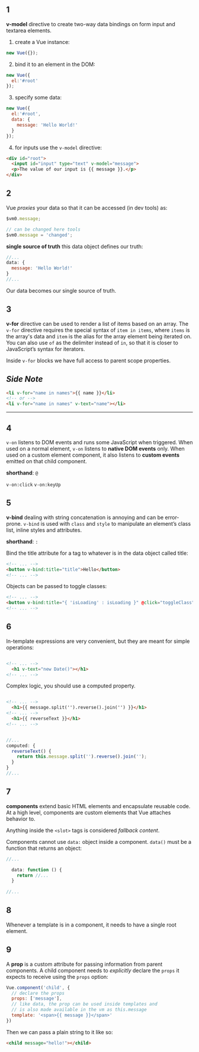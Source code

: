 ## 1

**v-model** directive to create two-way data bindings on form input and textarea elements.

1. create a Vue instance:

```javascript
new Vue({});
```

2. bind it to an element in the DOM:

```javascript
new Vue({
  el:'#root'
});
```

3. specify some data:

```javascript
new Vue({
  el:'#root',
  data: {
    message: 'Hello World!'
  }
});
```

4. for inputs use the `v-model` directive:

```html
<div id="root">
  <input id="input" type="text" v-model="message">
  <p>The value of our input is {{ message }}.</p>
</div>
```

## 2

Vue _proxies_ your data so that it can be accessed (in dev tools) as:

```javascript
$vm0.message;

// can be changed here tools
$vm0.message = 'changed';
```

**single source of truth** this data object defines our truth:

```javascript
//...
data: {
  message: 'Hello World!'
}
//...
```

Our data becomes our single source of truth.

## 3

**v-for** directive can be used to render a list of items based on an array. The `v-for` directive requires the special syntax of `item in items`, where `items` is the array's data and `item` is the alias for the array element being iterated on. You can also use `of` as the delimiter instead of `in`, so that it is closer to JavaScript’s syntax for iterators.

Inside `v-for` blocks we have full access to parent scope properties.

_Side Note_
---
```html
<li v-for="name in names">{{ name }}</li>
<!-- or -->
<li v-for="name in names" v-text="name"></li>
```
---

## 4

`v-on` listens to DOM events and runs some JavaScript when triggered. When used on a normal element, `v-on` listens to **native DOM events** only. When used on a custom element component, it also listens to **custom events** emitted on that child component.

**shorthand**: `@`

`v-on:click`
`v-on:keyUp`

## 5

**v-bind** dealing with string concatenation is annoying and can be error-prone. `v-bind` is used with `class` and `style` to manipulate an element’s class list, inline styles and attributes.

**shorthand**: `:`

Bind the title attribute for a tag to whatever is in the data object called title:

```html
<!-- ... -->
<button v-bind:title="title">Hello</button>
<!-- ... -->
```

Objects can be passed to toggle classes:

```html
<!-- ... -->
<button v-bind:title="{ 'isLoading' : isLoading }" @click="toggleClass">Toggle</button>
<!-- ... -->
```

## 6

In-template expressions are very convenient, but they are meant for simple operations:

```html

<!-- ... -->
  <h1 v-text="new Date()"></h1>
<!-- ... -->

```

Complex logic, you should use a computed property.

```html

<!-- ... -->
  <h1>{{ message.split('').reverse().join('') }}</h1>
<!-- ... -->
  <h1>{{ reverseText }}</h1>
<!-- ... -->

```

```javascript

//...
computed: {
  reverseText() {
    return this.message.split('').reverse().join('');
  }
}
//...

```

## 7

**components** extend basic HTML elements and encapsulate reusable code. At a high level, components are custom elements that Vue attaches behavior to.

Anything inside the `<slot>` tags is considered _fallback content_.


Components cannot use `data:` object inside a component. `data()` must be a function that returns an object:

```javascript
//...

  data: function () {
    return //...
  }
  
//...
```

## 8

Whenever a template is in a component, it needs to have a single root element.

## 9

A **prop** is a custom attribute for passing information from parent components. A child component needs to _explicitly_ declare the `props` it expects to receive using the `props` option:

```javascript
Vue.component('child', {
  // declare the props
  props: ['message'],
  // like data, the prop can be used inside templates and
  // is also made available in the vm as this.message
  template: '<span>{{ message }}</span>'
})
```

Then we can pass a plain string to it like so:

```html
<child message="hello!"></child>
```